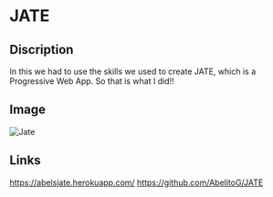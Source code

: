 # JATE

## Discription
In this we had to use the skills we used to create JATE, which is a Progressive Web App. So that is what I did!!

## Image
![Jate](https://user-images.githubusercontent.com/106440999/199154588-261f1f66-de7c-406b-bb7e-8409832558a4.PNG)

## Links
https://abelsjate.herokuapp.com/
https://github.com/AbelitoG/JATE
